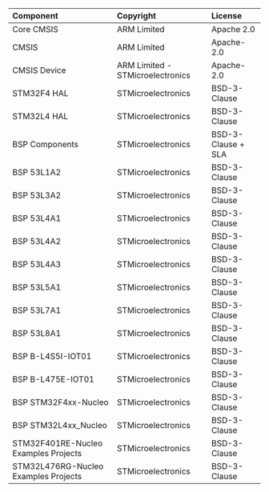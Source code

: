 | Component                                			| Copyright            | License   |
|:---------                                			|:-------              |:----------|
| Core CMSIS                               			| ARM Limited          | Apache 2.0 |
| CMSIS                                    			| ARM Limited          | Apache-2.0 |
| CMSIS Device                             			| ARM Limited - STMicroelectronics   | Apache-2.0 |
| STM32F4 HAL                              			| STMicroelectronics   | BSD-3-Clause |
| STM32L4 HAL                              			| STMicroelectronics   | BSD-3-Clause |
| BSP Components                           			| STMicroelectronics   | BSD-3-Clause + SLA | 
| BSP 53L1A2                            			| STMicroelectronics   | BSD-3-Clause |
| BSP 53L3A2		                      			| STMicroelectronics   | BSD-3-Clause |
| BSP 53L4A1                              			| STMicroelectronics   | BSD-3-Clause |
| BSP 53L4A2                              			| STMicroelectronics   | BSD-3-Clause |
| BSP 53L4A3                              			| STMicroelectronics   | BSD-3-Clause |
| BSP 53L5A1                              			| STMicroelectronics   | BSD-3-Clause |
| BSP 53L7A1                              			| STMicroelectronics   | BSD-3-Clause |
| BSP 53L8A1                              			| STMicroelectronics   | BSD-3-Clause |
| BSP B-L4S5I-IOT01									| STMicroelectronics   | BSD-3-Clause |
| BSP B-L475E-IOT01                              	| STMicroelectronics   | BSD-3-Clause |
| BSP STM32F4xx-Nucleo                     			| STMicroelectronics   | BSD-3-Clause |
| BSP STM32L4xx_Nucleo                     			| STMicroelectronics   | BSD-3-Clause |
| STM32F401RE-Nucleo Examples Projects  			| STMicroelectronics   | BSD-3-Clause |
| STM32L476RG-Nucleo Examples Projects  			| STMicroelectronics   | BSD-3-Clause |


